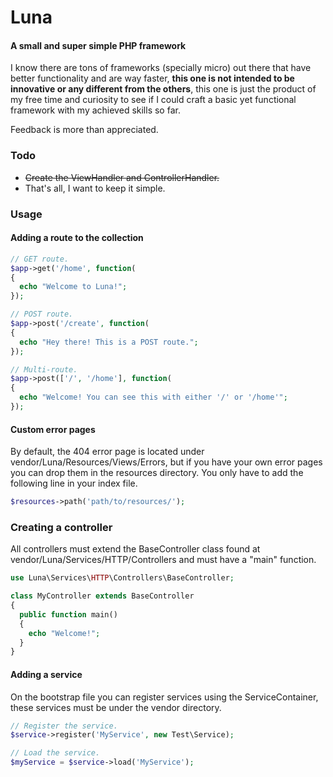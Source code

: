 # Luna
#### A small and super simple PHP framework
I know there are tons of frameworks (specially micro) out there that have better functionality and are way faster, **this one is not intended to be innovative or any different from the others**, this one is just the product of my free time and curiosity to see if I could craft a basic yet functional framework with my achieved skills so far.

Feedback is more than appreciated.

### Todo
- ~~Create the ViewHandler and ControllerHandler.~~
- That's all, I want to keep it simple.

### Usage
#### Adding a route to the collection
```php
// GET route.
$app->get('/home', function(
{
  echo "Welcome to Luna!";
});
```

```php
// POST route.
$app->post('/create', function(
{
  echo "Hey there! This is a POST route.";
});
```

```php
// Multi-route.
$app->post(['/', '/home'], function(
{
  echo "Welcome! You can see this with either '/' or '/home'";
});
```

#### Custom error pages
By default, the 404 error page is located under vendor/Luna/Resources/Views/Errors, but if you have your own error pages you can drop them in the resources directory. You only have to add the following line in your index file.
```php
$resources->path('path/to/resources/');
```

### Creating a controller
All controllers must extend the BaseController class found at vendor/Luna/Services/HTTP/Controllers and must have a "main" function.
```php
use Luna\Services\HTTP\Controllers\BaseController;

class MyController extends BaseController
{
  public function main()
  {
    echo "Welcome!";
  }
}
```

#### Adding a service
On the bootstrap file you can register services using the ServiceContainer, these services must be under the vendor directory.
```php
// Register the service.
$service->register('MyService', new Test\Service);

// Load the service.
$myService = $service->load('MyService');
```
